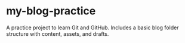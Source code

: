 # my-blog-practice
A practice project to learn Git and GitHub. Includes a basic blog folder structure with content, assets, and drafts.
